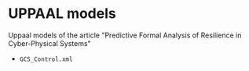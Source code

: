 # UPPAAL models 

Uppaal models of the article "Predictive Formal Analysis of Resilience in Cyber-Physical Systems"
- `GCS_Control.xml` 
